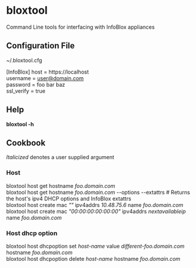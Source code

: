 # bloxtool
Command Line tools for interfacing with InfoBlox appliances

## Configuration File
~/.bloxtool.cfg

[InfoBlox]
host = https://localhost  
username = user@domain.com  
password = foo bar baz  
ssl_verify = true  

## Help
**bloxtool -h**   
## Cookbook
*Italicized* denotes a user supplied argument  
### Host
bloxtool host get hostname *foo.domain.com*  
bloxtool host get hostname *foo.domain.com* --options --extattrs  # Returns the host's ipv4 DHCP options and InfoBlox extattrs  
bloxtool host create mac *""* ipv4addrs *10.48.75.6* name *foo.domain.com*  
bloxtool host create mac *"00:00:00:00:00:00"* ipv4addrs *nextavailableip* name *foo.domain.com*  
### Host dhcp option
bloxtool host dhcpoption set *host-name* value *different-foo.domain.com* hostname *foo.domain.com*  
bloxtool host dhcpoption delete *host-name* hostname *foo.domain.com*  

